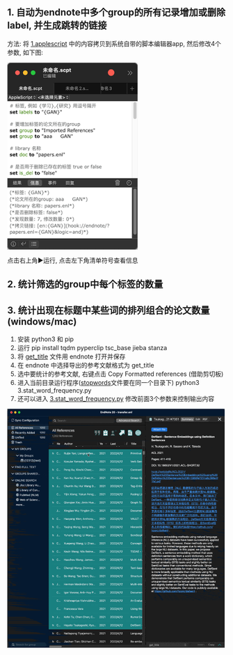 ## 1. 自动为endnote中多个group的所有记录增加或删除label, 并生成跳转的链接
方法: 将 [1.applescript](1.applescript) 中的内容拷贝到系统自带的脚本编辑器app, 然后修改4个参数, 如下图:

<img src="1.png" width = "300" alt="" align=center />

点击右上角▶️运行, 点击左下角清单符号查看信息

## 2. 统计筛选的group中每个标签的数量

## 3. 统计出现在标题中某些词的排列组合的论文数量 (windows/mac)
1. 安装 python3 和 pip
2. 运行 pip install tqdm pyperclip tsc_base jieba stanza
3. 将 [get_title](get_title.ens) 文件用 endnote 打开并保存
4. 在 endnote 中选择导出的参考文献格式为 get_title
5. 选中要统计的参考文献, 右键点击 Copy Formatted references (借助剪切板)
6. 进入当前目录运行程序([stopwords](stopwords)文件要在同一个目录下) python3 3.stat_word_frequency.py
7. 还可以进入 [3.stat_word_frequency.py](3.stat_word_frequency.py) 修改前面3个参数来控制输出内容

<img src="3.gif" width = "500" alt="" align=center />
